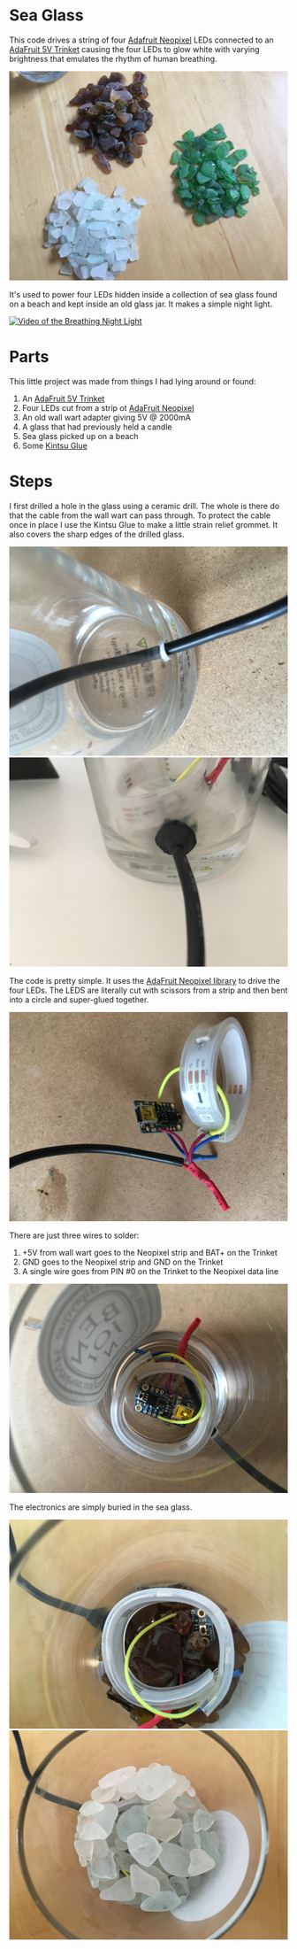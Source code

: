 # Sea Glass

This code drives a string of four [Adafruit
Neopixel](https://www.adafruit.com/category/168) LEDs connected to an
[AdaFruit 5V Trinket](https://www.adafruit.com/product/1501) causing
the four LEDs to glow white with varying brightness that emulates the
rhythm of human breathing.

![Sea Glass](images/sea_glass.jpg?raw=true)

It's used to power four LEDs hidden inside a collection of sea glass
found on a beach and kept inside an old glass jar. It makes a simple
night light.

[![Video of the Breathing Night Light](https://img.youtube.com/vi/ffN5xQI3ER4/0.jpg)](https://www.youtube.com/watch?v=ffN5xQI3ER4)

# Parts

This little project was made from things I had lying around or found:

1. An [AdaFruit 5V Trinket](https://www.adafruit.com/category/168)
2. Four LEDs cut from a strip ot [AdaFruit Neopixel](https://www.adafruit.com/product/1501)
3. An old wall wart adapter giving 5V @ 2000mA
4. A glass that had previously held a candle
5. Sea glass picked up on a beach
6. Some [Kintsu Glue](http://www.loctite-consumer.co.uk/en/products/kintsuglue.html)

# Steps

I first drilled a hole in the glass using a ceramic drill. The whole
is there do that the cable from the wall wart can pass through. To
protect the cable once in place I use the Kintsu Glue to make a little
strain relief grommet. It also covers the sharp edges of the drilled
glass.

![Drilled glass](images/drilled_glass.jpg?raw=true "Hole Drilled in Glass")
![Strain Relief](images/strain.jpg?raw=true "Kintsu Strain Relief")

The code is pretty simple. It uses the [AdaFruit Neopixel
library](https://github.com/adafruit/Adafruit_NeoPixel) to drive the
four LEDs. The LEDS are literally cut with scissors from a strip and
then bent into a circle and super-glued together.

![Circuit Close up](images/circuit.jpg?raw=true)

There are just three wires to solder:

1. +5V from wall wart goes to the Neopixel strip and BAT+ on the Trinket
2. GND goes to the Neopixel strip and GND on the Trinket
3. A single wire goes from PIN #0 on the Trinket to the Neopixel data line

![Assembled](images/assembled.jpg?raw=true)

The electronics are simply buried in the sea glass.

![Buried in Sea Glass](images/buried1.jpg?raw=true)
![Buried in Sea Glass](images/buried2.jpg?raw=true)
